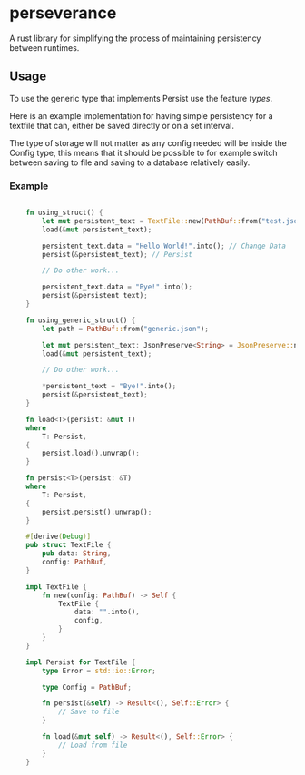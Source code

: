 # perseverance

A rust library for simplifying the process of maintaining persistency between runtimes.

## Usage

To use the generic type that implements Persist use the feature *types*.

Here is an example implementation for having simple persistency for a textfile that can,
either be saved directly or on a set interval.

The type of storage will not matter as any config needed will be inside the Config type,
this means that it should be possible to for example switch between saving to file and
saving to a database relatively easily.

### Example

```rust

    fn using_struct() {
        let mut persistent_text = TextFile::new(PathBuf::from("test.json")); // Setup struct
        load(&mut persistent_text);

        persistent_text.data = "Hello World!".into(); // Change Data
        persist(&persistent_text); // Persist

        // Do other work...

        persistent_text.data = "Bye!".into();
        persist(&persistent_text);
    }

    fn using_generic_struct() {
        let path = PathBuf::from("generic.json");

        let mut persistent_text: JsonPreserve<String> = JsonPreserve::new("".into(), path);
        load(&mut persistent_text);

        // Do other work...

        *persistent_text = "Bye!".into();
        persist(&persistent_text);
    }

    fn load<T>(persist: &mut T)
    where
        T: Persist,
    {
        persist.load().unwrap();
    }

    fn persist<T>(persist: &T)
    where
        T: Persist,
    {
        persist.persist().unwrap();
    }

    #[derive(Debug)]
    pub struct TextFile {
        pub data: String,
        config: PathBuf,
    }

    impl TextFile {
        fn new(config: PathBuf) -> Self {
            TextFile {
                data: "".into(),
                config,
            }
        }
    }

    impl Persist for TextFile {
        type Error = std::io::Error;

        type Config = PathBuf;

        fn persist(&self) -> Result<(), Self::Error> {
            // Save to file
        }

        fn load(&mut self) -> Result<(), Self::Error> {
            // Load from file
        }
    }
```
